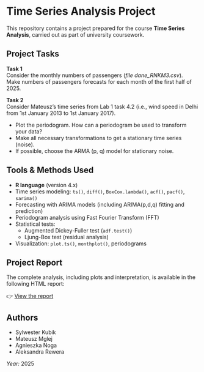 # Time Series Analysis Project

This repository contains a project prepared for the course **Time Series Analysis**, carried out as part of university coursework.

## Project Tasks

**Task 1**  
Consider the monthly numbers of passengers (*file dane_RNKM3.csv*).  
Make numbers of passengers forecasts for each month of the first half of 2025.

**Task 2**  
Consider Mateusz’s time series from Lab 1 task 4.2 (i.e., wind speed in Delhi from 1st January 2013 to 1st January 2017).  
- Plot the periodogram. How can a periodogram be used to transform your data?  
- Make all necessary transformations to get a stationary time series (noise).  
- If possible, choose the ARMA (p, q) model for stationary noise.

## Tools & Methods Used

- **R language** (version 4.x)
- Time series modeling: `ts()`, `diff()`, `BoxCox.lambda()`, `acf()`, `pacf()`, `sarima()`
- Forecasting with ARIMA models (including ARIMA(p,d,q) fitting and prediction)
- Periodogram analysis using Fast Fourier Transform (FFT)
- Statistical tests:
  - Augmented Dickey-Fuller test (`adf.test()`)
  - Ljung-Box test (residual analysis)
- Visualization: `plot.ts()`, `monthplot()`, periodograms

## Project Report

The complete analysis, including plots and interpretation, is available in the following HTML report:

👉 [View the report](https://github.com/MatMgl/ts-passengers-wind-analysis/blob/main/TSA_project_final.html)

## Authors

- Sylwester Kubik
- Mateusz Mglej
- Agnieszka Noga
- Aleksandra Rewera

*Year:* 2025

